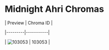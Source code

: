 # Midnight Ahri Chromas


| Preview | Chroma ID |

|---------|-----------|

| ![103053](https://raw.communitydragon.org/latest/plugins/rcp-be-lol-game-data/global/default/v1/champion-chroma-images/103/103053.png) | 103053 |